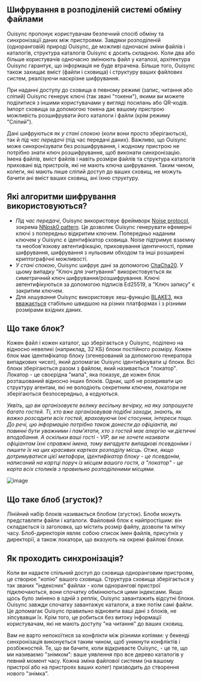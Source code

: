 ## Шифрування в розподіленій системі обміну файлами
Ouisync пропонує користувачам безпечний спосіб обміну та синхронізації даних між
пристроями. Завдяки розподіленій (одноранговій) природі Ouisync, де можливі
одночасні зміни файлів і каталогів, структура каталогів Ouisync є досить
складною. Коли два або більше користувачів одночасно змінюють файл у каталозі,
архітектура Ouisync гарантує, що інформація не буде втрачена. Більше того,
Ouisync також захищає вміст (файли і сховища) і структуру ваших файлових систем,
реалізуючи наскрізне шифрування.

При наданні доступу до сховища в певному режимі (запис, читання або сліпий)
Ouisync генерує ключі (так звані "токени"), якими ви можете поділитися з іншими
користувачами у вигляді посилань або QR-кодів. Імпорт сховища за допомогою
токена дає вашому пристрою можливість розшифрувати його каталоги і файли (крім
режиму "Сліпий").

Дані шифруються як _у стані спокою_ (коли вони просто зберігаються), так й _під
час передачі_ (під час передачі даних). Важливо, що Ouisync може синхронізувати
без розшифрування, і жодному пристрою не потрібно знати ключ розшифрування, щоб
виконати синхронізацію. Імена файлів, вміст файлів і навіть розміри файлів та
структура каталогів приховані від пристроїв, які не мають ключа шифрування.
Таким чином, колеги, які мають лише сліпий доступ до ваших сховищ, не можуть
бачити ані вміст ваших сховищ, ані їхню структуру.

## Які алгоритми шифрування використовуються?
* _Під час передачі_, Ouisync використовує фреймворк [Noise
  protocol](https://noiseprotocol.org/), зокрема [NNpsk0
  pattern](https://noiseprotocol.org/noise.html#pattern-modifiers). Це дозволяє
  Ouisync генерувати ефемерні ключі з попередньо відкритим ключем. Попередньо
  наданим ключем у Ouisync є ідентифікатор сховища. Noise підтримує взаємну та
  необов'язкову автентифікацію, приховування ідентичності, пряме шифрування,
  шифрування з нульовим обходом та інші розширені криптографічні можливості.
*   _У стані спокою_, Ouisync шифрує дані за допомогою
    [ChaCha20](https://en.wikipedia.org/wiki/Salsa20#ChaCha_variant). У цьому
    випадку "Ключ для зчитування" використовується як симетричний ключ
    шифрування/розшифрування. Ключі автентифікуються за допомогою підписів
    Ed25519, а "Ключ запису" є закритим ключем.
*   Для _хешування_ Ouisync використовує хеш-функцію
    [BLAKE3](https://en.wikipedia.org/wiki/BLAKE_(hash_function)#BLAKE3), яка
    [вважається](https://github.com/BLAKE3-team/BLAKE3-specs/blob/master/blake3.pdf)
    стабільно швидшою на різних платформах і з різними розмірами вхідних даних.

## Що таке блок?
Кожен файл і кожен каталог, що зберігається у Ouisync, поділено на відносно
невеликі (наприклад, 32 КБ) блоки постійного розміру. Кожен блок має
ідентифікатор блоку (згенерований за допомогою генератора випадкових чисел),
який допомагає Ouisync ідентифікувати ці блоки. Всі блоки зберігаються разом з
файлом, який називається "локатор". Локатор - це своєрідна "мапа", яка показує,
де кожен блок розташований відносно інших блоків. Однак, щоб не розкривати цю
структуру агентам, які не володіють секретним ключем, локатори не зберігаються
безпосередньо, а кодуються.

_Уявіть, що ви організовуєте велику весільну вечірку, на яку запрошуєте багато
гостей. Ті, хто вже організовував подібні заходи, знають, як важко розсадити
всіх гостей, враховуючи їхні стосунки, інтереси тощо. До речі, цю інформацію
потрібно також донести до офіціантів, які повинні бути уважними і пам'ятати, хто
з гостей має алергію чи дієтичні вподобання. А оскільки ваші гості - VIP, ви не
хочете називати офіціантам їхні справжні імена, тому вигадуєте випадкові
псевдоніми і пишете їх на цих красивих картках розподілу місць. Отже, якщо
дотримуватися цієї метафори, ідентифікатор блоку - це псевдонім, написаний на
картці поруч із місцем вашого гостя, а "локатор" - це карта всіх столиків з
правильно розподіленими місцями._

![image](https://github.com/willow446/willow446.github.io/assets/1790886/06985a87-2dac-49a2-99ae-37725bd8e2ce)


## Що таке блоб (згусток)?
Лінійний набір блоків називається блобом (згусток). Блоби можуть представляти
файли і каталоги. Файловий блок є найпростішим: він складається із заголовка, що
містить розмір файлу, дозволи та мітку часу. Блоб-директорія являє собою список
імен файлів, присутніх у директорії, а також локатори, що вказують на окремі
файлові блоки.

## Як проходить синхронізація?
Коли ви надаєте спільний доступ до сховища одноранговим пристроям, це створює
"копію" вашого сховища. Структура сховища зберігається у так званих "індексних"
файлах - коли однорангові пристрої підключаються, вони спочатку обмінюються цими
індексами. Якщо щось було змінено в одній з реплік, Ouisync завантажить відсутні
блоки. Ouisync завжди спочатку завантажує каталоги, а вже потім самі файли. Це
допомагає Ouisync правильно відновити ваші дані з блоків, не зіпсувавши їх. Крім
того, це робиться без витоку інформації користувачам, які не мають доступу "на
читання" до ваших сховищ.

Вам не варто непокоїтися за конфлікти між різними копіями: у бекенді
синхронізація виконується таким чином, щоб уникнути конфліктів і розбіжностей.
Те, що ви бачите, коли відкриваєте Ouisync, - це те, що ми називаємо "знімком":
ваше уявлення про все дерево каталогів у певний момент часу. Кожна зміна
файлової системи (на вашому пристрої або на пристроях ваших колег) призводить до
створення нового "знімка".
